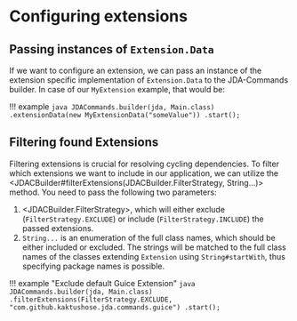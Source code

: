 # Configuring extensions

## Passing instances of `Extension.Data`
If we want to configure an extension, we can pass an instance of the extension specific implementation of `Extension.Data`
to the JDA-Commands builder. In case of our `MyExtension` example, that would be:

!!! example
    ```java
    JDACommands.builder(jda, Main.class)
       .extensionData(new MyExtensionData("someValue"))
       .start();
    ```



## Filtering found Extensions
Filtering extensions is crucial for resolving cycling dependencies.
To filter which extensions we want to include in our application, we can utilize the
<JDACBuilder#filterExtensions(JDACBuilder.FilterStrategy, String...)>
method. You need to pass the following two parameters:

1. <JDACBuilder.FilterStrategy>,
   which will either exclude (`FilterStrategy.EXCLUDE`) or include (`FilterStrategy.INCLUDE`) the passed extensions.
2. `String...` is an enumeration of the full class names, which should be either included or excluded.
   The strings will be matched to the full class names of the classes extending `Extension` using `String#startWith`, thus
   specifying package names is possible.

!!! example "Exclude default Guice Extension"
    ```java
    JDACommands.builder(jda, Main.class)
            .filterExtensions(FilterStrategy.EXCLUDE, "com.github.kaktushose.jda.commands.guice")
            .start();
    ```